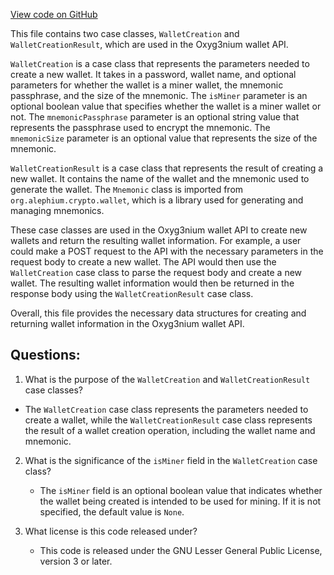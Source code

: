 [View code on GitHub](https://github.com/alephium/alephium/wallet/src/main/scala/org/alephium/wallet/api/model/WalletCreation.scala)

This file contains two case classes, `WalletCreation` and `WalletCreationResult`, which are used in the Oxyg3nium wallet API. 

`WalletCreation` is a case class that represents the parameters needed to create a new wallet. It takes in a password, wallet name, and optional parameters for whether the wallet is a miner wallet, the mnemonic passphrase, and the size of the mnemonic. The `isMiner` parameter is an optional boolean value that specifies whether the wallet is a miner wallet or not. The `mnemonicPassphrase` parameter is an optional string value that represents the passphrase used to encrypt the mnemonic. The `mnemonicSize` parameter is an optional value that represents the size of the mnemonic. 

`WalletCreationResult` is a case class that represents the result of creating a new wallet. It contains the name of the wallet and the mnemonic used to generate the wallet. The `Mnemonic` class is imported from `org.alephium.crypto.wallet`, which is a library used for generating and managing mnemonics. 

These case classes are used in the Oxyg3nium wallet API to create new wallets and return the resulting wallet information. For example, a user could make a POST request to the API with the necessary parameters in the request body to create a new wallet. The API would then use the `WalletCreation` case class to parse the request body and create a new wallet. The resulting wallet information would then be returned in the response body using the `WalletCreationResult` case class. 

Overall, this file provides the necessary data structures for creating and returning wallet information in the Oxyg3nium wallet API.
## Questions: 
 1. What is the purpose of the `WalletCreation` and `WalletCreationResult` case classes?
   - The `WalletCreation` case class represents the parameters needed to create a wallet, while the `WalletCreationResult` case class represents the result of a wallet creation operation, including the wallet name and mnemonic.
   
2. What is the significance of the `isMiner` field in the `WalletCreation` case class?
   - The `isMiner` field is an optional boolean value that indicates whether the wallet being created is intended to be used for mining. If it is not specified, the default value is `None`.
   
3. What license is this code released under?
   - This code is released under the GNU Lesser General Public License, version 3 or later.